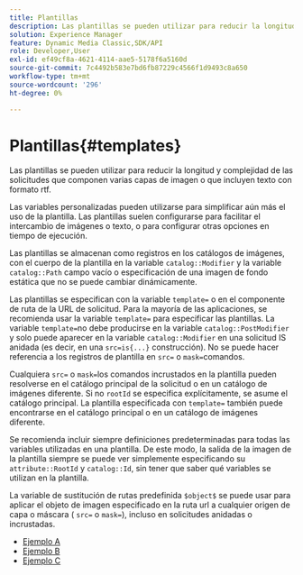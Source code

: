 ```yaml
---
title: Plantillas
description: Las plantillas se pueden utilizar para reducir la longitud y complejidad de las solicitudes que componen varias capas de imagen o que incluyen texto con formato rtf.
solution: Experience Manager
feature: Dynamic Media Classic,SDK/API
role: Developer,User
exl-id: ef49cf8a-4621-4114-aae5-5178f6a5160d
source-git-commit: 7c4492b583e7bd6fb87229c4566f1d9493c8a650
workflow-type: tm+mt
source-wordcount: '296'
ht-degree: 0%

---
```


# Plantillas{#templates}

Las plantillas se pueden utilizar para reducir la longitud y complejidad de las solicitudes que componen varias capas de imagen o que incluyen texto con formato rtf.

Las variables personalizadas pueden utilizarse para simplificar aún más el uso de la plantilla. Las plantillas suelen configurarse para facilitar el intercambio de imágenes o texto, o para configurar otras opciones en tiempo de ejecución.

Las plantillas se almacenan como registros en los catálogos de imágenes, con el cuerpo de la plantilla en la variable `catalog::Modifier` y la variable `catalog::Path` campo vacío o especificación de una imagen de fondo estática que no se puede cambiar dinámicamente.

Las plantillas se especifican con la variable `template=` o en el componente de ruta de la URL de solicitud. Para la mayoría de las aplicaciones, se recomienda usar la variable `template=` para especificar las plantillas. La variable `template=`no debe producirse en la variable `catalog::PostModifier` y solo puede aparecer en la variable `catalog::Modifier` en una solicitud IS anidada (es decir, en una `src=is{...}` construcción). No se puede hacer referencia a los registros de plantilla en `src=` o `mask=`comandos.

Cualquiera `src=` o `mask=`los comandos incrustados en la plantilla pueden resolverse en el catálogo principal de la solicitud o en un catálogo de imágenes diferente. Si no `rootId` se especifica explícitamente, se asume el catálogo principal. La plantilla especificada con `template=` también puede encontrarse en el catálogo principal o en un catálogo de imágenes diferente.

Se recomienda incluir siempre definiciones predeterminadas para todas las variables utilizadas en una plantilla. De este modo, la salida de la imagen de la plantilla siempre se puede ver simplemente especificando su `attribute::RootId` y `catalog::Id`, sin tener que saber qué variables se utilizan en la plantilla.

La variable de sustitución de rutas predefinida `$object$` se puede usar para aplicar el objeto de imagen especificado en la ruta url a cualquier origen de capa o máscara ( `src=` o `mask=`), incluso en solicitudes anidadas o incrustadas.

* [Ejemplo A](r-example-a.md)
* [Ejemplo B](r-example-b.md)
* [Ejemplo C](r-example-c.md)
